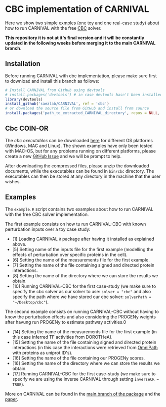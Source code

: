 # CBC implementation of CARNIVAL


Here we show two simple exmples (one toy and one real-case study) about how to run CARNIVAL with the free [CBC](https://projects.coin-or.org/Cbc) solver.

**This repository it is not at it's final version and it will be constantly updated in the following weeks before merging it to the main
CARNIVAL branch.**

## Installation

Before running CARNIVAL with cbc implementation, please make sure first to download and install this branch as follows:

```R
# Install CARNIVAL from Github using devtools
# install.packages('devtools') # in case devtools hasn't been installed
library(devtools)
install_github('saezlab/CARNIVAL', ref = 'cbc')
# or download the source file from GitHub and install from source
install.packages('path_to_extracted_CARNIVAL_directory', repos = NULL, type="source")
```

## Cbc COIN-OR

The *cbc executables* can be downloaded [here](https://bintray.com/coin-or/download/Cbc/) for different OS platforms (Windows, MAC and Linux). 
The shown examples have only been tested with MAC-OS, but for any problems running on different platforms, please create a new 
[GitHub Issue](https://github.com/saezlab/CARNIVAL/issues) and we will be prompt to help.

After downloading the compressed files, please unzip the downloaded documents, while the executables can be found in `bin/cbc` directory. The
executables can then be stored at any directory in the machine that the user wishes.

## Examples

The `example.R` script contains two examples about how to run CARNIVAL with the free CBC solver implementation.

The first example consists on how tu run CARNIVAL-CBC with known perturbation inputs over a toy case study:

+ [1] Loading CARNIVAL `R` package after having it installed as explained above.
+ [5] Setting name of the inputs file for the first example (modelling the effects of perturbation over specific proteins in the cell).
+ [6] Setting the name of the measurements file for the first example.
+ [7] Setting the name of the file containing signed and directed protein interactions.
+ [8] Setting the name of the directory where we can store the results we obtain.
+ [10] Running CARNIVAL-CBC for the first case-study (we make sure to specify the cbc solver as our solver to use: `solver = "cbc"` and also specify the path where we have stored our cbc solver: `solverPath = "~/Desktop/cbc"`).

The second example consists on running CARNIVAL-CBC without having to know the perturbation effects and also considering the PROGENy weights
after havung run PROGENy to estimate pathway activities.0

+ [14] Setting the name of the measurements file for the first example (in this case inferred TF activities from DOROTHeA).
+ [15] Setting the name of the file containing signed and directed protein interactions (in this case the interactions were retrieved from [OmniPath](http://omnipathdb.org/) with proteins as uniprot ID's).
+ [16] Setting the name of the file containing our PROGENy scores.
+ [16] Setting the name of the directory where we can store the results we obtain.
+ [17] Running CARNIVAL-CBC for the first case-study (we make sure to specify we are using the inverse CARNIVAL through setting `inverseCR = TRUE`).

More on CARNIVAL can be found in the [main branch of the package](https://github.com/saezlab/CARNIVAL) and the [paper](https://www.biorxiv.org/content/10.1101/541888v2.full).
